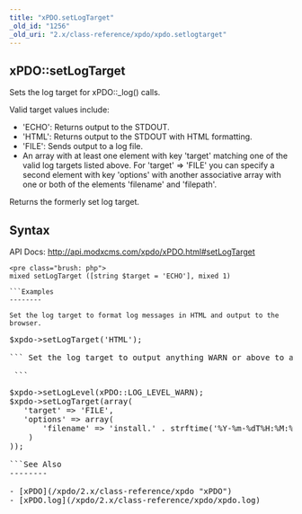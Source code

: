 ```yaml
---
title: "xPDO.setLogTarget"
_old_id: "1256"
_old_uri: "2.x/class-reference/xpdo/xpdo.setlogtarget"
---
```


xPDO::setLogTarget
------------------

 Sets the log target for xPDO::\_log() calls.

 Valid target values include:

- 'ECHO': Returns output to the STDOUT.
- 'HTML': Returns output to the STDOUT with HTML formatting.
- 'FILE': Sends output to a log file.
- An array with at least one element with key 'target' matching one of the valid log targets listed above. For 'target' => 'FILE' you can specify a second element with key 'options' with another associative array with one or both of the elements 'filename' and 'filepath'.

 Returns the formerly set log target.

Syntax
------

 API Docs: <http://api.modxcms.com/xpdo/xPDO.html#setLogTarget>

 ```
<pre class="brush: php">
mixed setLogTarget ([string $target = 'ECHO'], mixed 1)

```Examples
--------

 Set the log target to format log messages in HTML and output to the browser.

 ```
<pre class="brush: php">
$xpdo->setLogTarget('HTML');

``` Set the log target to output anything WARN or above to a new log file that is set with 'install.' plus a timestamp of current execution (useful for install procedures).

 ```
<pre class="brush: php">
$xpdo->setLogLevel(xPDO::LOG_LEVEL_WARN);
$xpdo->setLogTarget(array(
   'target' => 'FILE',
   'options' => array(
       'filename' => 'install.' . strftime('%Y-%m-%dT%H:%M:%S')
    )
));

```See Also
--------

- [xPDO](/xpdo/2.x/class-reference/xpdo "xPDO")
- [xPDO.log](/xpdo/2.x/class-reference/xpdo/xpdo.log)